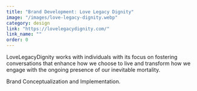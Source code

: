 ```yaml
---
title: "Brand Development: Love Legacy Dignity"
image: "/images/love-legacy-dignity.webp"
category: design
link: "https://lovelegacydignity.com/"
link_name: ""
order: 0
---
```


LoveLegacyDignity works with individuals with its focus on fostering conversations that enhance how we choose to live and transform how we engage with the ongoing presence of our inevitable mortality.

Brand Conceptualization and Implementation.
